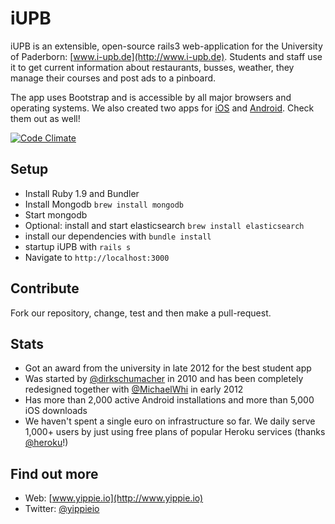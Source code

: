 # iUPB
iUPB is an extensible, open-source rails3 web-application for the University of Paderborn: [www.i-upb.de](http://www.i-upb.de).
Students and staff use it to get current information about restaurants, busses, weather, they manage their courses and post ads to a pinboard.

The app uses Bootstrap and is accessible by all major browsers and operating systems.
We also created two apps for [iOS](https://github.com/yippie-io/iUPB-iOS-App) and [Android](https://github.com/yippie-io/iUPB-Android). Check them out as well!

[![Code Climate](https://codeclimate.com/github/yippie-io/iUPB.png)](https://codeclimate.com/github/yippie-io/iUPB)

## Setup
- Install Ruby 1.9 and Bundler
- Install Mongodb `brew install mongodb`
- Start mongodb 
- Optional: install and start elasticsearch `brew install elasticsearch`
- install our dependencies with `bundle install`
- startup iUPB with `rails s`
- Navigate to `http://localhost:3000`

## Contribute
Fork our repository, change, test and then make a pull-request. 

## Stats
- Got an award from the university in late 2012 for the best student app
- Was started by [@dirkschumacher](https://github.com/dirkschumacher) in 2010 and has been completely redesigned together with [@MichaelWhi](https://github.com/MichaelWhi) in early 2012
- Has more than 2,000 active Android installations and more than 5,000 iOS downloads
- We haven't spent a single euro on infrastructure so far. We daily serve 1,000+ users by just using free plans of popular Heroku services (thanks [@heroku](https://github.com/heroku)!)

## Find out more
- Web: [www.yippie.io](http://www.yippie.io)
- Twitter: [@yippieio](https://twitter.com/yippieio/)
